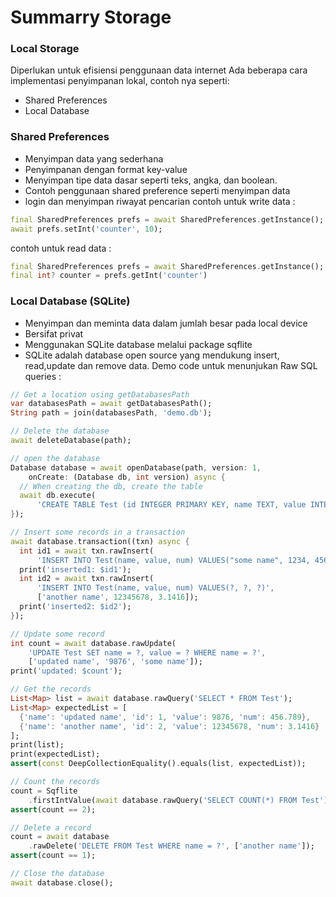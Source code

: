 # Summarry Storage
### Local Storage
Diperlukan untuk efisiensi penggunaan data internet
Ada beberapa cara implementasi penyimpanan lokal, contoh nya
seperti:
- Shared Preferences
- Local Database
### Shared Preferences
- Menyimpan data yang sederhana
- Penyimpanan dengan format key-value
- Menyimpan tipe data dasar seperti teks, angka, dan boolean.
- Contoh penggunaan shared preference seperti menyimpan data
- login dan menyimpan riwayat pencarian
contoh untuk write data :
```dart
final SharedPreferences prefs = await SharedPreferences.getInstance();
await prefs.setInt('counter', 10);
```
contoh untuk read data :
```dart
final SharedPreferences prefs = await SharedPreferences.getInstance();
final int? counter = prefs.getInt('counter')
```
### Local Database (SQLite)
- Menyimpan dan meminta data dalam jumlah besar pada local device
- Bersifat privat
- Menggunakan SQLite database melalui package sqflite
- SQLite adalah database open source yang mendukung insert, read,update dan remove data.
Demo code untuk menunjukan Raw SQL queries :
```dart
// Get a location using getDatabasesPath
var databasesPath = await getDatabasesPath();
String path = join(databasesPath, 'demo.db');

// Delete the database
await deleteDatabase(path);

// open the database
Database database = await openDatabase(path, version: 1,
    onCreate: (Database db, int version) async {
  // When creating the db, create the table
  await db.execute(
      'CREATE TABLE Test (id INTEGER PRIMARY KEY, name TEXT, value INTEGER, num REAL)');
});

// Insert some records in a transaction
await database.transaction((txn) async {
  int id1 = await txn.rawInsert(
      'INSERT INTO Test(name, value, num) VALUES("some name", 1234, 456.789)');
  print('inserted1: $id1');
  int id2 = await txn.rawInsert(
      'INSERT INTO Test(name, value, num) VALUES(?, ?, ?)',
      ['another name', 12345678, 3.1416]);
  print('inserted2: $id2');
});

// Update some record
int count = await database.rawUpdate(
    'UPDATE Test SET name = ?, value = ? WHERE name = ?',
    ['updated name', '9876', 'some name']);
print('updated: $count');

// Get the records
List<Map> list = await database.rawQuery('SELECT * FROM Test');
List<Map> expectedList = [
  {'name': 'updated name', 'id': 1, 'value': 9876, 'num': 456.789},
  {'name': 'another name', 'id': 2, 'value': 12345678, 'num': 3.1416}
];
print(list);
print(expectedList);
assert(const DeepCollectionEquality().equals(list, expectedList));

// Count the records
count = Sqflite
    .firstIntValue(await database.rawQuery('SELECT COUNT(*) FROM Test'));
assert(count == 2);

// Delete a record
count = await database
    .rawDelete('DELETE FROM Test WHERE name = ?', ['another name']);
assert(count == 1);

// Close the database
await database.close();
```
